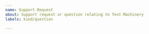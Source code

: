 ```yaml
---
name: Support Request
about: Support request or question relating to Test Machinery
labels: kind/question

---
```


<!--
STOP -- PLEASE READ!

GitHub is not the right place for support requests.

If you're looking for help, please post your question on the [Kubernetes Slack](http://slack.k8s.io/) ([#gardener](https://kubernetes.slack.com/messages/gardener) channel) or join our [weekly meetings](https://github.com/gardener/documentation/blob/master/CONTRIBUTING.md#weekly-meeting).
-->
